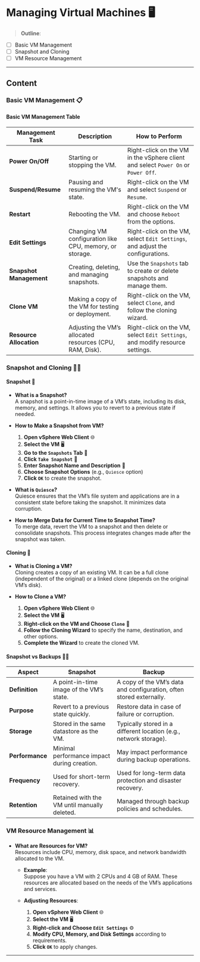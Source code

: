 # **Managing Virtual Machines** 🖥️

> **Outline**:

- [ ] Basic VM Management
- [ ] Snapshot and Cloning
- [ ] VM Resource Management

---

## **Content**

### **Basic VM Management** 📋

#### **Basic VM Management Table**

| **Management Task**     | **Description**                                          | **How to Perform**                                                                |
| ----------------------- | -------------------------------------------------------- | --------------------------------------------------------------------------------- |
| **Power On/Off**        | Starting or stopping the VM.                             | Right-click on the VM in the vSphere client and select `Power On` or `Power Off`. |
| **Suspend/Resume**      | Pausing and resuming the VM's state.                     | Right-click on the VM and select `Suspend` or `Resume`.                           |
| **Restart**             | Rebooting the VM.                                        | Right-click on the VM and choose `Reboot` from the options.                       |
| **Edit Settings**       | Changing VM configuration like CPU, memory, or storage.  | Right-click on the VM, select `Edit Settings`, and adjust the configurations.     |
| **Snapshot Management** | Creating, deleting, and managing snapshots.              | Use the `Snapshots` tab to create or delete snapshots and manage them.            |
| **Clone VM**            | Making a copy of the VM for testing or deployment.       | Right-click on the VM, select `Clone`, and follow the cloning wizard.             |
| **Resource Allocation** | Adjusting the VM’s allocated resources (CPU, RAM, Disk). | Right-click on the VM, select `Edit Settings`, and modify resource settings.      |

### **Snapshot and Cloning** 📸🔄

#### **Snapshot** 📸

- **What is a Snapshot?**  
  A snapshot is a point-in-time image of a VM’s state, including its disk, memory, and settings. It allows you to revert to a previous state if needed.

- **How to Make a Snapshot from VM?**

  1. **Open vSphere Web Client** 🌐
  2. **Select the VM** 🖥️
  3. **Go to the `Snapshots` Tab** 📂
  4. **Click `Take Snapshot`** 📸
  5. **Enter Snapshot Name and Description** 📝
  6. **Choose Snapshot Options** (e.g., `Quiesce` option)
  7. **Click `OK`** to create the snapshot.

- **What is `Quiesce`?**  
  Quiesce ensures that the VM’s file system and applications are in a consistent state before taking the snapshot. It minimizes data corruption.

- **How to Merge Data for Current Time to Snapshot Time?**  
  To merge data, revert the VM to a snapshot and then delete or consolidate snapshots. This process integrates changes made after the snapshot was taken.

#### **Cloning** 🔄

- **What is Cloning a VM?**  
  Cloning creates a copy of an existing VM. It can be a full clone (independent of the original) or a linked clone (depends on the original VM’s disk).

- **How to Clone a VM?**
  1. **Open vSphere Web Client** 🌐
  2. **Select the VM** 🖥️
  3. **Right-click on the VM and Choose `Clone`** 🔄
  4. **Follow the Cloning Wizard** to specify the name, destination, and other options.
  5. **Complete the Wizard** to create the cloned VM.

#### **Snapshot vs Backups** 📸💾

| **Aspect**      | **Snapshot**                                 | **Backup**                                                          |
| --------------- | -------------------------------------------- | ------------------------------------------------------------------- |
| **Definition**  | A point-in-time image of the VM’s state.     | A copy of the VM’s data and configuration, often stored externally. |
| **Purpose**     | Revert to a previous state quickly.          | Restore data in case of failure or corruption.                      |
| **Storage**     | Stored in the same datastore as the VM.      | Typically stored in a different location (e.g., network storage).   |
| **Performance** | Minimal performance impact during creation.  | May impact performance during backup operations.                    |
| **Frequency**   | Used for short-term recovery.                | Used for long-term data protection and disaster recovery.           |
| **Retention**   | Retained with the VM until manually deleted. | Managed through backup policies and schedules.                      |

### **VM Resource Management** 📊

- **What are Resources for VM?**  
  Resources include CPU, memory, disk space, and network bandwidth allocated to the VM.

  - **Example**:  
    Suppose you have a VM with 2 CPUs and 4 GB of RAM. These resources are allocated based on the needs of the VM’s applications and services.

  - **Adjusting Resources**:
    1. **Open vSphere Web Client** 🌐
    2. **Select the VM** 🖥️
    3. **Right-click and Choose `Edit Settings`** ⚙️
    4. **Modify CPU, Memory, and Disk Settings** according to requirements.
    5. **Click `OK`** to apply changes.

---
